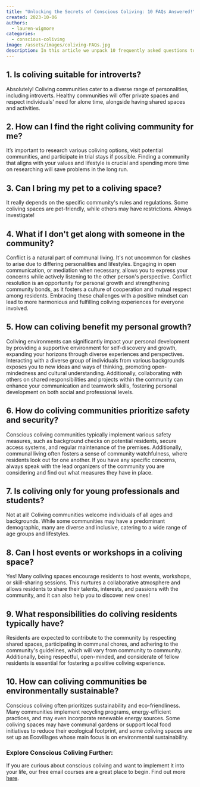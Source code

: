 ```yaml
---
title: "Unlocking the Secrets of Conscious Coliving: 10 FAQs Answered!"
created: 2023-10-06
authors:
  - lauren-wigmore
categories:
  - conscious-coliving
image: /assets/images/coliving-FAQs.jpg
description: In this article we unpack 10 frequently asked questions to give you a better understanding of conscious coliving.
---
```


## 1. Is coliving suitable for introverts? 

Absolutely! Coliving communities cater to a diverse range of personalities, including introverts. Healthy communities will offer private spaces and respect individuals' need for alone time, alongside having shared spaces and activities.

  

## 2. How can I find the right coliving community for me? 

It’s important to research various coliving options, visit potential communities, and participate in trial stays if possible. Finding a community that aligns with your values and lifestyle is crucial and spending more time on researching will save problems in the long run.

  

## 3. Can I bring my pet to a coliving space? 

It really depends on the specific community's rules and regulations. Some coliving spaces are pet-friendly, while others may have restrictions. Always investigate!

  

## 4. What if I don't get along with someone in the community? 

Conflict is a natural part of communal living. It's not uncommon for clashes to arise due to differing personalities and lifestyles. Engaging in open communication, or mediation when necessary, allows you to express your concerns while actively listening to the other person's perspective. Conflict resolution is an opportunity for personal growth and strengthening community bonds, as it fosters a culture of cooperation and mutual respect among residents. Embracing these challenges with a positive mindset can lead to more harmonious and fulfilling coliving experiences for everyone involved.

  

## 5. How can coliving benefit my personal growth? 

Coliving environments can significantly impact your personal development by providing a supportive environment for self-discovery and growth, expanding your horizons through diverse experiences and perspectives. Interacting with a diverse group of individuals from various backgrounds exposes you to new ideas and ways of thinking, promoting open-mindedness and cultural understanding. Additionally, collaborating with others on shared responsibilities and projects within the community can enhance your communication and teamwork skills, fostering personal development on both social and professional levels. 

  

## 6. How do coliving communities prioritize safety and security? 

Conscious coliving communities typically implement various safety measures, such as background checks on potential residents, secure access systems, and regular maintenance of the premises. Additionally, communal living often fosters a sense of community watchfulness, where residents look out for one another. If you have any specific concerns, always speak with the lead organizers of the community you are considering and find out what measures they have in place. 

  

## 7. Is coliving only for young professionals and students? 

Not at all! Coliving communities welcome individuals of all ages and backgrounds. While some communities may have a predominant demographic, many are diverse and inclusive, catering to a wide range of age groups and lifestyles.

  

## 8. Can I host events or workshops in a coliving space? 

Yes! Many coliving spaces encourage residents to host events, workshops, or skill-sharing sessions. This nurtures a collaborative atmosphere and allows residents to share their talents, interests, and passions with the community, and it can also help you to discover new ones!

  

## 9. What responsibilities do coliving residents typically have? 

Residents are expected to contribute to the community by respecting shared spaces, participating in communal chores, and adhering to the community's guidelines, which will vary from community to community. Additionally, being respectful, open-minded, and considerate of fellow residents is essential for fostering a positive coliving experience.

  

## 10. How can coliving communities be environmentally sustainable? 

Conscious coliving often prioritizes sustainability and eco-friendliness. Many communities implement recycling programs, energy-efficient practices, and may even incorporate renewable energy sources. Some coliving spaces may have communal gardens or support local food initiatives to reduce their ecological footprint, and some coliving spaces are set up as Ecovillages whose main focus is on environmental sustainability.


### Explore Conscious Coliving Further: 

If you are curious about conscious coliving and want to implement it into your life, our free email courses are a great place to begin. 
Find out more [here](https://lifeitself.org/conscious-coliving).


	
  
